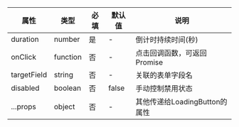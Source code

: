 | 属性          | 类型       | 必填 | 默认值   | 说明                    |
|-------------|----------|----|-------|-----------------------|
| duration    | number   | 是  | -     | 倒计时持续时间(秒)            |
| onClick     | function | 否  | -     | 点击回调函数，可返回Promise     |
| targetField | string   | 否  | -     | 关联的表单字段名              |
| disabled    | boolean  | 否  | false | 手动控制禁用状态              |
| ...props    | object   | 否  | -     | 其他传递给LoadingButton的属性 |